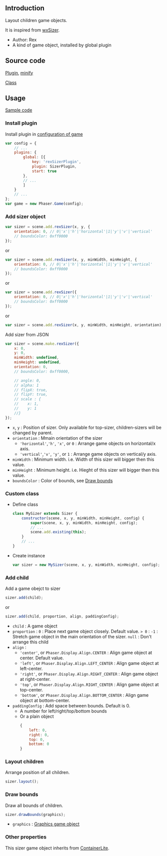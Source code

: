 ## Introduction

Layout children game objects.

It is inspired from [wxSizer](https://docs.wxwidgets.org/3.0/overview_sizer.html).

- Author: Rex
- A kind of game object, installed by global plugin

## Source code

[Plugin](https://github.com/rexrainbow/phaser3-rex-notes/blob/master/plugins/sizer-plugin.js), [minify](https://github.com/rexrainbow/phaser3-rex-notes/blob/master/plugins/dist/rexsizerplugin.min.js)

[Class](https://github.com/rexrainbow/phaser3-rex-notes/blob/master/plugins/sizer.js)

## Usage

[Sample code](https://github.com/rexrainbow/phaser3-rex-notes/tree/master/examples/sizer)

### Install plugin

Install plugin in [configuration of game](game.md#configuration)

```javascript
var config = {
    // ...
    plugins: {
        global: [{
            key: 'rexSizerPlugin',
            plugin: SizerPlugin,
            start: true
        },
        // ...
        ]
    }
    // ...
};
var game = new Phaser.Game(config);
```

### Add sizer object

```javascript
var sizer = scene.add.rexSizer(x, y, {
    orientation: 0, // 0|'x'|'h'|'horizontal'|1|'y'|'v'|'vertical'
    // boundsColor: 0xff0000
});
```

or

```javascript
var sizer = scene.add.rexSizer(x, y, minWidth, minHeight, {
    orientation: 0, // 0|'x'|'h'|'horizontal'|1|'y'|'v'|'vertical'
    // boundsColor: 0xff0000
});
```

or

```javascript
var sizer = scene.add.rexSizer({
    orientation: 0, // 0|'x'|'h'|'horizontal'|1|'y'|'v'|'vertical'
    // boundsColor: 0xff0000
});
```

or

```javascript
var sizer = scene.add.rexSizer(x, y, minWidth, minHeight, orientation);
```

Add sizer from JSON

```javascript
var sizer = scene.make.rexSizer({
    x: 0,
    y: 0,
    minWidth: undefined,
    minHeight: undefined,
    orientation: 0,
    // boundsColor: 0xff0000,

    // angle: 0,
    // alpha: 1
    // flipX: true,
    // flipY: true,
    // scale : {
    //    x: 1,
    //    y: 1
    //}
});
```

- `x`, `y` : Position of sizer. Only available for top-sizer, children-sizers will be changed by parent.
- `orientation` : Mmain orientation of the sizer 
    - `'horizontal'`,`'h'`, `'x'`, or `0` : Arrange game objects on horizontal/x axis.
    - `'vertical'`,`'v'`, `'y'`, or `1` : Arrange game objects on vertical/y axis.
- `minWidth` : Minimum width. i.e. Width of this sizer will bigger then this value.
- `minHeight` : Minimum height. i.e. Hieght of this sizer will bigger then this value.
- `boundsColor` : Color of bounds, see [Draw bounds](sizer.md#draw-bounds)

### Custom class

- Define class
    ```javascript
    class MySizer extends Sizer {
        constructor(scene, x, y, minWidth, minHeight, config) {
            super(scene, x, y, minWidth, minHeight, config);
            // ...
            scene.add.existing(this);
        }
        // ...
    }
    ```
- Create instance
    ```javascript
    var sizer = new MySizer(scene, x, y, minWidth, minHeight, config);
    ```

### Add child

Add a game obejct to sizer

```javascript
sizer.add(child);
```

or

```javascript
sizer.add(child, proportion, align, paddingConfig);
```

- `child` : A game object
- `proportion` :
    `0` : Place next game object closely. Default value.
    `> 0` :
    `-1` : Stretch game object in the main orientation of the sizer.
    `null` : Don't arrange this child
- `align` :
    - `'center'`, or `Phaser.Display.Align.CENTER` : Align game object at center. Default value.
    - `'left'`, or `Phaser.Display.Align.LEFT_CENTER` : Align game object at left-center.
    - `'right'`, or `Phaser.Display.Align.RIGHT_CENTER` : Align game object at right-center.
    - `'top'`, or `Phaser.Display.Align.RIGHT_CENTER` : Align game object at top-center.
    - `'bottom'`, or `Phaser.Display.Align.BOTTOM_CENTER` : Align game object at bottom-center.
- `paddingConfig` : Add space between bounds. Default is 0.
    - A number for left/right/top/bottom bounds
    - Or a plain object
        ```javascript
        {
            left: 0,
            right: 0,
            top: 0,
            bottom: 0
        }
        ```

### Layout children

Arrange position of all children.

```javascript
sizer.layout();
```

### Draw bounds

Draw all bounds of children.

```javascript
sizer.drawBounds(graphics);
```

- `graphics` : [Graphics game object](graphics.md)

### Other properties

This sizer game object inherits from [ContainerLite](containerlite.md).